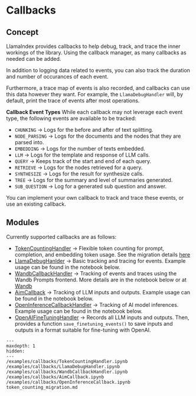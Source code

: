 # Callbacks

## Concept
LlamaIndex provides callbacks to help debug, track, and trace the inner workings of the library.
Using the callback manager, as many callbacks as needed can be added.

In addition to logging data related to events, you can also track the duration and number of occurances
of each event.

Furthermore, a trace map of events is also recorded, and callbacks can use this data
however they want. For example, the `LlamaDebugHandler` will, by default, print the trace of events
after most operations.

**Callback Event Types**
While each callback may not leverage each event type, the following events are available to be tracked:

- `CHUNKING` -> Logs for the before and after of text splitting.
- `NODE_PARSING` -> Logs for the documents and the nodes that they are parsed into.
- `EMBEDDING` -> Logs for the number of texts embedded.
- `LLM` -> Logs for the template and response of LLM calls.
- `QUERY` -> Keeps track of the start and end of each query.
- `RETRIEVE` -> Logs for the nodes retrieved for a query.
- `SYNTHESIZE` -> Logs for the result for synthesize calls.
- `TREE` -> Logs for the summary and level of summaries generated.
- `SUB_QUESTION` -> Log for a generated sub question and answer.

You can implement your own callback to track and trace these events, or use an existing callback.


## Modules

Currently supported callbacks are as follows:

- [TokenCountingHandler](/examples/callbacks/TokenCountingHandler.ipynb) -> Flexible token counting for prompt, completion, and embedding token usage. See the migration details [here](/core_modules/model_modules/callbacks/token_counting_migration.md)
- [LlamaDebugHanlder](/examples/callbacks/LlamaDebugHandler.ipynb) -> Basic tracking and tracing for events. Example usage can be found in the notebook below.
- [WandbCallbackHandler](/examples/callbacks/WandbCallbackHandler.ipynb) -> Tracking of events and traces using the Wandb Prompts frontend. More details are in the notebook below or at [Wandb](https://docs.wandb.ai/guides/prompts/quickstart)
- [AimCallback](/examples/callbacks/AimCallback.ipynb) -> Tracking of LLM inputs and outputs. Example usage can be found in the notebook below.
- [OpenInferenceCallbackHandler](/examples/callbacks/OpenInferenceCallback.ipynb) -> Tracking of AI model inferences. Example usage can be found in the notebook below.
- [OpenAIFineTuningHandler](https://github.com/jerryjliu/llama_index/blob/main/experimental/openai_fine_tuning/openai_fine_tuning.ipynb) -> Records all LLM inputs and outputs. Then, provides a function `save_finetuning_events()` to save inputs and outputs in a format suitable for fine-tuning with OpenAI.


```{toctree}
---
maxdepth: 1
hidden:
---
/examples/callbacks/TokenCountingHandler.ipynb
/examples/callbacks/LlamaDebugHandler.ipynb
/examples/callbacks/WandbCallbackHandler.ipynb
/examples/callbacks/AimCallback.ipynb
/examples/callbacks/OpenInferenceCallback.ipynb
token_counting_migration.md
```
